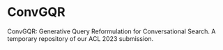 # ConvGQR
ConvGQR: Generative Query Reformulation for Conversational Search. A temporary repository of our ACL 2023 submission.
